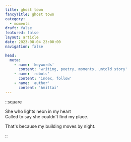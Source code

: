 ```yaml
---
title: ghost town
fancyTitle: ghost town
category:
  - moments
draft: false
featured: false
layout: article
date: 2023-08-04 23:00:00
navigation: false

head:
  meta:
    - name: 'keywords'
      content: 'writing, poetry, moments, untold story'
    - name: 'robots'
      content: 'index, follow'
    - name: 'author'
      content: 'Amittai'
---
```


::square

She who lights neon in my heart  
Called to say she couldn't find my place.

That's because my building moves by night.

::
